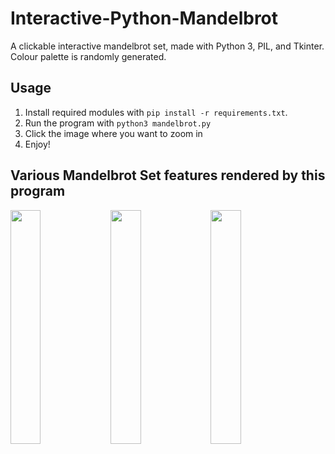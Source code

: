 # Interactive-Python-Mandelbrot
A clickable interactive mandelbrot set, made with Python 3, PIL, and Tkinter. Colour palette is randomly generated.

## Usage
1. Install required modules with `pip install -r requirements.txt`.
2. Run the program with `python3 mandelbrot.py`
3. Click the image where you want to zoom in
4. Enjoy!

## Various Mandelbrot Set features rendered by this program
<img src="https://raw.githubusercontent.com/Rosshill98/Interactive-Python-Mandelbrot/master/pictures/image.png" width="31%">
<img src="https://raw.githubusercontent.com/Rosshill98/Interactive-Python-Mandelbrot/master/pictures/image2.png" width="31%">
<img src="https://raw.githubusercontent.com/Rosshill98/Interactive-Python-Mandelbrot/master/pictures/image3.png" width="31%">
